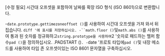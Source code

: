 [수정 필요]
시간대 오프셋을 포함하여 날짜를 확장 ISO 형식 (ISO 8601)으로 변환합니다.

-`date.prototype.gettimezoneoffset ()`를 사용하여 시간대 오프셋을 가져 와서 뒤집습니다. `diff '에 표시를 저장하십시오.
-``math.floor ()`및`math.abs ()`를 사용하여 통과 된 숫자를 정규화하고`string.prototype을 사용하여`2 '숫자로 패드하는 헬퍼 함수`pad ()`을 정의하십시오. .PADSTART ()`.
-`date '프로토 타입에`pad ()`및 내장 메소드를 사용하여 타임 존 오프셋이있는 ISO 8601 문자열을 구축하십시오.